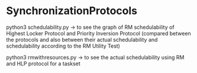 # SynchronizationProtocols


python3 schedulability.py -> to see the graph of RM schedulability of Highest Locker Protocol and Priority Inversion Protocol (compared between the protocols and also between their actual schedulability and schedulability according to the RM Utility Test)

python3 rmwithresources.py -> to see the actual schedulability using RM and HLP protocol for a taskset
